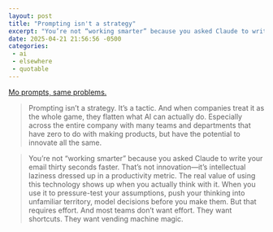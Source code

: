 ```yaml
---
layout: post
title: "Prompting isn't a strategy"
excerpt: "You’re not “working smarter” because you asked Claude to write your email thirty seconds faster. That’s not innovation—it’s intellectual laziness dressed up in a productivity metric."
date: 2025-04-21 21:56:56 -0500
categories: 
 - ai
 - elsewhere
 - quotable
---
```


[Mo prompts, same problems.](https://brilliantcrank.com/mo-prompts-same-problems/)

> Prompting isn’t a strategy. It’s a tactic. And when companies treat it as the whole game, they flatten what AI can actually do. Especially across the entire company with many teams and departments that have zero to do with making products, but have the potential to innovate all the same.

> You’re not “working smarter” because you asked Claude to write your email thirty seconds faster. That’s not innovation—it’s intellectual laziness dressed up in a productivity metric. The real value of using this technology shows up when you actually think with it. When you use it to pressure-test your assumptions, push your thinking into unfamiliar territory, model decisions before you make them. But that requires effort. And most teams don’t want effort. They want shortcuts. They want vending machine magic.